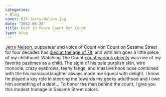 ```yaml
---
categories:
- Blog
cover: RIP-Jerry-Nelson.jpg
date: "2012-08-26"
title: Rest in Peace Count Von Count
type: blog
---
```


<p>
<a title="Jerry Nelson on Wikipedia" href="http://en.wikipedia.org/wiki/Jerry_Nelson" onclick="javascript:_gaq.push(['_trackEvent','outbound-article','http://en.wikipedia.org']);" target="_blank">Jerry Nelson</a>, puppeteer and voice of Count Von Count on Sesame Street for four decades has <a title="BBC Article" href="http://www.bbc.co.uk/news/entertainment-arts-19384794" onclick="javascript:_gaq.push(['_trackEvent','outbound-article','http://www.bbc.co.uk']);">died at the age of 78</a>, and with him goes a little piece of my childhood. Watching The Count <a title="Counting Video" href="http://www.youtube.com/watch?v=5l7KbMVdN7E" onclick="javascript:_gaq.push(['_trackEvent','outbound-article','http://www.youtube.com']);" target="_blank">count various objects</a> was one of my favorite pastimes as a child. The sight of his pale purplish skin, wire monocle, crazy eyebrows, teeny fangs, and massive hook nose combined with the his maniacal laughter always made me squeal with delight. I know he played a key role in steering me towards my geeky adulthood and I owe him something of a debt&#8230; To honor the man behind the count, I give you this modest homage in Sesame Street colors.</p>
